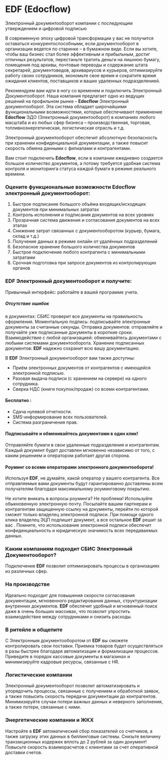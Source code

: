 # EDF (Edocflow)
Электронный документооборот компании с последующим утверждением и цифровой подписью

В современную эпоху цифровой трансформации у вас не получится оставаться конкурентоспособными, если документооборот в организации ведется по старинке – в бумажном виде. Если вы хотите, чтобы ваш бизнес стал более эффективным и прибыльным, достиг отличных результатов, перестаньте тратить деньги на лишнюю бумагу, помещения под архивы, почтовые переводы и содержание штата секретарей, документоведов, архивариусов и курьеров, оптимизируйте работу своих сотрудников, экономьте свое время и сократите время ожидания клиентов, поставщиков и ваших удаленных подразделенией. 

Рекомендуем вам идти в ногу со временем и подключить Электронный Документооборот. Наша компания предлагает одно из ведущих решений на профильном рынке – **Edocflow** Электронный документооборот. Эта система обладает широчайшими функциональными возможностями, которые обеспечивают применение **Edocflow** ЭДО (Электронный документооборот) в компаниях любого масштаба и из любых сфер бизнеса – производственная, торговая, топливноэнергетическая, логистическая отрасль и т.д.

Электронный документооборот обеспечит абсолютную безопасность при хранении конфиденциальной документации, а также повысит скорость обмена данными с филиалами и контрагентами.

Вам стоит подключить **Edocflow**, если в компании ежедневно создается большое количество документов, а потому требуется удобная система контроля и мониторинга статуса каждой бумаги в режиме реального времени.

### Оцените функциональные возможности  **Edocflow** электронный документооборот:
1. Быстрое подписание большого объёма входящих/исходящих документов при минимальных затратах 
2. Контроль исполнения и подписания документов на всех уровнях 
3. Прозрачная система движения и согласования документов на всех этапах 
4. Снижение затрат связанных с документооборотом (курьер, бумага, склад и т.д.) 
5. Получение данных в режиме онлайн от удалённых подразделений 
6. Безопасное хранение большого количества документов 
7. Быстрое подключение любого контрагента с минимальными затратами 
8. Срочная подготовка при запросе документов из контролирующих органов 


### **EDF** Электронный документооборот и получите:

Привычный интерфейс: работайте в вашей программе учета.

##### Отсутствие ошибок
в документах: СБИС проверит все документы на правильность оформления.
Моментальную подпись: подписывайте электронные документы за считанные секунды.
Отправка документов: отправляйте и получайте уже подписанные документы в короткие сроки.
Взаимодействие с любой организацией: обменивайтесь документами с любыми системами документооборота.
Хранение подписанных документов: **EDF** надежно сохранит всю вашу документацию.

В **EDF** Электронный документооборот вам также доступны:
* Приём электронных документов от контрагентов с имеющейся электронной подписью.
* Разовая выдача подписи (с хранением на сервере) на одного сотрудника. 
* Сверка НДС (книги покупок/продаж) со всеми контрагентами.

#### Бесплатно :
* Сдача нулевой отчетности.
* SMS-информирование всех пользователей.
* Система разграничения прав.


#### Подписывайте и обменивайтесь документами в один клик!
Отправляйте бумаги в свои удаленные подразделения и контрагентам. Каждый документ будет доставлен мгновенно независимо от того, с каким решением и оператором работает другая сторона.

#### Роуминг со всеми операторами электронного документооборота!
Используя **EDF**, не думайте, какой оператор у вашего контрагента. Все отправляемые вами документы будут гарантированно доставлены всем получателям благодаря максимальному роуминговому покрытию.

Не хотите вникать в вопросы роуминга? Не проблема! Используйте обыкновенную электронную почту. Посылайте вашим партнерам и контрагентам защищенную ссылку на документы, перейти по которой сможет только владелец электронной подписи. При помощи одного клика владелец ЭЦП подпишет документ, а все остальное **EDF** решит за вас . Помните, что использование электронной подписи обеспечит конфиденциальность и юридическую значимость всех передаваемых данных.

### Каким компаниям подходит СБИС Электронный Документооборот?
Подключение **EDF** позволит оптимизировать процессы в организациях из различных сфер.

### На производстве
Идеально подходит для повышения скорости согласования документации, мгновенного редактирования данных, структуризации внутренних документов. **EDF** обеспечит удобный и мгновенный поиск даже в очень больших массивах, что позволит упростить взаимодействие между 
сотрудниками и снизить расходы.

### В ритейле и общепите
С Электронным документооборотом от **EDF** вы сможете контролировать свои поставки. Приемка товаров будет осуществляться в разы быстрее благодаря автоматизации и формализации процессов. Приведите в порядок кассовые документы в магазинах и минимизируйте кадровые ресурсы, связанные с HR.

### Логистические компании
Электронный документооборот позволит автоматизировать и упорядочить процессы, связанные с получением и обработкой заявок, а также повысить скорость передачи документации до контрагентов. Минимизируйте случаи потери важных данных и неверного заполнения, а также потери, связанные с ними.

### Энергетические компании и ЖКХ
Настройте в **EDF** автоматический сбор показателей со счетчиков, а также загрузку этих данных в биллинговые системы. 
Снизьте величину транзакционных издержек вплоть до 2 рублей за один документ! Повысьте скорость взаиморасчетов с клиентами за счет оперативной доставки счетов.


